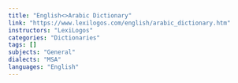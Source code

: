 ```yaml
---
title: "English<>Arabic Dictionary"
link: "https://www.lexilogos.com/english/arabic_dictionary.htm"
instructors: "LexiLogos"
categories: "Dictionaries"
tags: []
subjects: "General"
dialects: "MSA"
languages: "English"
---
```


